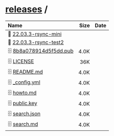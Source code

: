 ---
---

# [releases](/releases/) / 

| Name | Size | Date |
|:---|---:|---|
| 📁 [22.03.3-rsync-mini](22.03.3-rsync-mini) | | |
| 📁 [22.03.3-rsync-test2](22.03.3-rsync-test2) | | |
| 🗄️ [8b8a078914d5f5dd.pub](./8b8a078914d5f5dd.pub) | 4.0K | |
| 🗄️ [LICENSE](./LICENSE) | 36K | |
| 🗄️ [README.md](./README.md) | 4.0K | |
| 🗄️ [_config.yml](./_config.yml) | 4.0K | |
| 🗄️ [howto.md](./howto.md) | 4.0K | |
| 🗄️ [public.key](./public.key) | 4.0K | |
| 🗄️ [search.json](./search.json) | 4.0K | |
| 🗄️ [search.md](./search.md) | 4.0K | |

